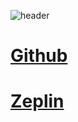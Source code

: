 ![header](https://capsule-render.vercel.app/api?type=wave&color=auto&height=200§ion=header&text=Tue%20Report&fontSize=50)


# <a href="https://baesub.github.io/Tue_report/index.html"> Github </a>
# <a href="https://app.zeplin.io/project/6505aef75cc5ee0d09c7d8be/dashboard?sid=6505af039333f71cf450ab89"> Zeplin </a>

